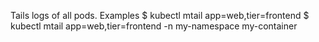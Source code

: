 Tails logs of all pods.
 Examples
    $ kubectl  mtail app=web,tier=frontend
    $ kubectl  mtail app=web,tier=frontend -n my-namespace my-container

